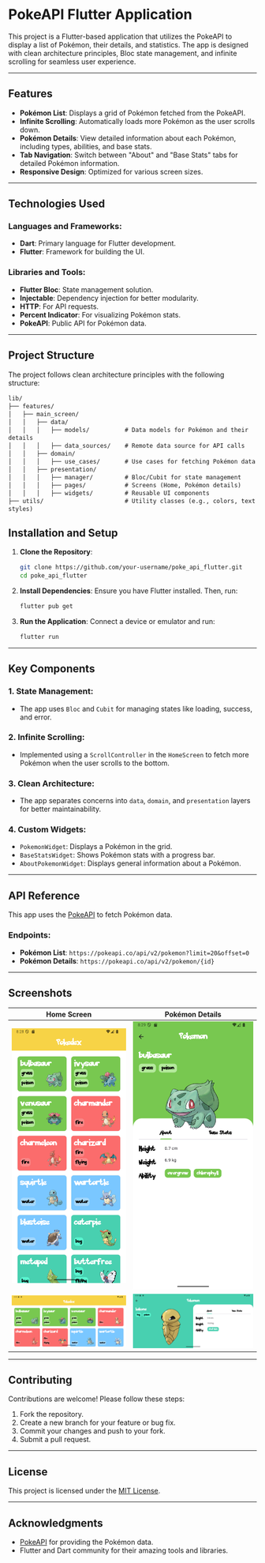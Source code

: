  
# PokeAPI Flutter Application

This project is a Flutter-based application that utilizes the PokeAPI to display a list of Pokémon, their details, and statistics. The app is designed with clean architecture principles, Bloc state management, and infinite scrolling for seamless user experience.

---

## Features

- **Pokémon List**: Displays a grid of Pokémon fetched from the PokeAPI.
- **Infinite Scrolling**: Automatically loads more Pokémon as the user scrolls down.
- **Pokémon Details**: View detailed information about each Pokémon, including types, abilities, and base stats.
- **Tab Navigation**: Switch between "About" and "Base Stats" tabs for detailed Pokémon information.
- **Responsive Design**: Optimized for various screen sizes.

---

## Technologies Used

### Languages and Frameworks:
- **Dart**: Primary language for Flutter development.
- **Flutter**: Framework for building the UI. 

### Libraries and Tools:
- **Flutter Bloc**: State management solution.
- **Injectable**: Dependency injection for better modularity.
- **HTTP**: For API requests.
- **Percent Indicator**: For visualizing Pokémon stats.
- **PokeAPI**: Public API for Pokémon data.

---

## Project Structure

The project follows clean architecture principles with the following structure:
 
```
lib/
├── features/
│   ├── main_screen/
│   │   ├── data/
│   │   │   ├── models/          # Data models for Pokémon and their details
│   │   │   ├── data_sources/    # Remote data source for API calls
│   │   ├── domain/
│   │   │   ├── use_cases/       # Use cases for fetching Pokémon data
│   │   ├── presentation/
│   │   │   ├── manager/         # Bloc/Cubit for state management
│   │   │   ├── pages/           # Screens (Home, Pokémon details)
│   │   │   ├── widgets/         # Reusable UI components
├── utils/                       # Utility classes (e.g., colors, text styles)
```

## Installation and Setup

1. **Clone the Repository**:
   ```bash
   git clone https://github.com/your-username/poke_api_flutter.git
   cd poke_api_flutter
   ```

2. **Install Dependencies**:
   Ensure you have Flutter installed. Then, run:
   ```bash
   flutter pub get
   ```

3. **Run the Application**:
   Connect a device or emulator and run:
   ```bash
   flutter run
   ```

---

## Key Components

### 1. **State Management**:
- The app uses `Bloc` and `Cubit` for managing states like loading, success, and error.

### 2. **Infinite Scrolling**:
- Implemented using a `ScrollController` in the `HomeScreen` to fetch more Pokémon when the user scrolls to the bottom.

### 3. **Clean Architecture**:
- The app separates concerns into `data`, `domain`, and `presentation` layers for better maintainability.

### 4. **Custom Widgets**:
- `PokemonWidget`: Displays a Pokémon in the grid.
- `BaseStatsWidget`: Shows Pokémon stats with a progress bar.
- `AboutPokemonWidget`: Displays general information about a Pokémon.

---

## API Reference

This app uses the [PokeAPI](https://pokeapi.co/) to fetch Pokémon data.

### Endpoints:
- **Pokémon List**: `https://pokeapi.co/api/v2/pokemon?limit=20&offset=0`
- **Pokémon Details**: `https://pokeapi.co/api/v2/pokemon/{id}`

---

## Screenshots

| Home Screen | Pokémon Details |
|-------------|-----------------|
| ![Home](https://github.com/IzraelAA/poke_api/blob/b68fbb6c647200001c6f8e909a6e3141762f05dd/images/home.png) | ![Details](https://github.com/IzraelAA/poke_api/blob/b68fbb6c647200001c6f8e909a6e3141762f05dd/images/detail.png) |
| ![Home](https://github.com/IzraelAA/poke_api/blob/cfab3d6f441028db8685eb1f62d47b4abae66821/images/home_horizontal.png) | ![Details](https://github.com/IzraelAA/poke_api/blob/cfab3d6f441028db8685eb1f62d47b4abae66821/images/detail_horizontal.png) |


---

## Contributing

Contributions are welcome! Please follow these steps:

1. Fork the repository.
2. Create a new branch for your feature or bug fix.
3. Commit your changes and push to your fork.
4. Submit a pull request.

---

## License

This project is licensed under the [MIT License](LICENSE).

---

## Acknowledgments

- [PokeAPI](https://pokeapi.co/) for providing the Pokémon data.
- Flutter and Dart community for their amazing tools and libraries.
```
